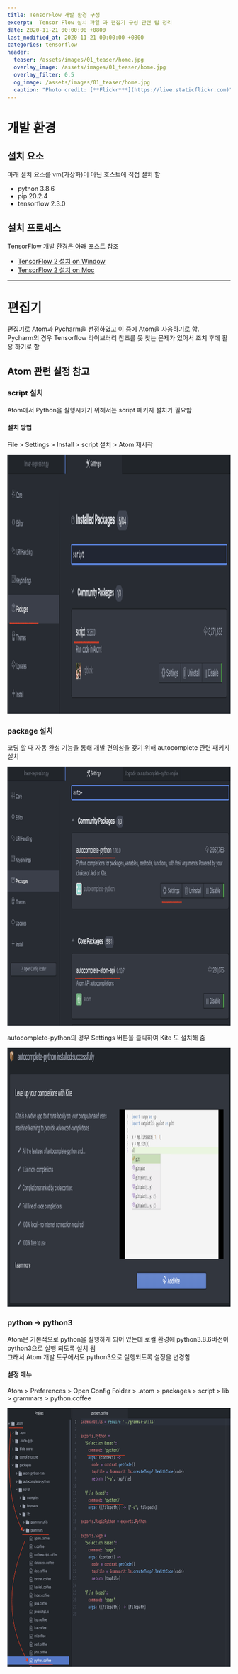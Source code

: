 ```yaml
---  
title: TensorFlow 개발 환경 구성
excerpt:  Tensor Flow 설치 파일 과 편집기 구성 관련 팁 정리 
date: 2020-11-21 00:00:00 +0800
last_modified_at: 2020-11-21 00:00:00 +0800
categories: tensorflow
header:
  teaser: /assets/images/01_teaser/home.jpg
  overlay_image: /assets/images/01_teaser/home.jpg
  overlay_filter: 0.5
  og_image: /assets/images/01_teaser/home.jpg
  caption: "Photo credit: [**Flickr***](https://live.staticflickr.com)"
---
```


# 개발 환경

## 설치 요소

아래 설치 요소를 vm(가상화)이 아닌 호스트에 직접 설치 함

- python 3.8.6
- pip 20.2.4
- tensorflow 2.3.0

## 설치 프로세스 

TensorFlow 개발 환경은 아래 포스트 참조

- [TensorFlow 2 설치 on Window](https://sftth.github.io/ai-tensorflow001/)
- [TensorFlow 2 설치 on Moc](https://sftth.github.io/ai-tensorflow002/)

---

# 편집기 

편집기로 Atom과 Pycharm을 선정하였고 이 중에 Atom을 사용하기로 함. <br>
Pycharm의 경우 Tensorflow 라이브러리 참조를 못 찾는 문제가 있어서 조치 후에 활용 하기로 함 <br>

## Atom 관련 설정 참고

### script 설치

Atom에서 Python을 실행시키기 위해서는 script 패키지 설치가 필요함

#### 설치 방법 
File > Settings > Install > script 설치 > Atom 재시작 

<img src="/assets/images/tensorflow/tf502.png" width="600" height="584" alt="atom">

### package 설치 

코딩 할 때 자동 완성 기능을 통해 개발 편의성을 갖기 위해 autocomplete 관련 패키지 설치 

<img src="/assets/images/tensorflow/tf503.png" width="600" height="584" alt="atom">

autocomplete-python의 경우 Settings 버튼을 클릭하여 Kite 도  설치해 줌 

<img src="/assets/images/tensorflow/tf504.png" width="600" height="584" alt="atom">

### python -> python3

Atom은 기본적으로 python을 실행하게 되어 있는데 로컬 환경에 python3.8.6버전이 python3으로 실행 되도록 설치 됨 <br>
그래서 Atom 개발 도구에서도 python3으로 실행되도록 설정을 변경함

#### 설정 메뉴

Atom > Preferences > Open Config Folder > .atom > packages > script > lib > grammars > python.coffee

<img src="/assets/images/tensorflow/tf501.png" width="600" height="584" alt="atom">
